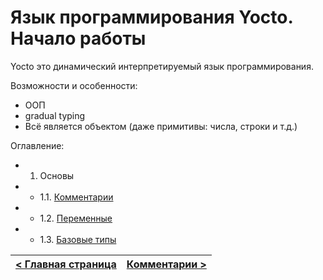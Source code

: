 # Язык программирования Yocto. Начало работы
Yocto это динамический интерпретируемый язык программирования.

Возможности и особенности:
- ООП
- gradual typing
- Всё является объектом (даже примитивы: числа, строки и т.д.)

Оглавление:
- 1. Основы
- - 1.1. [Комментарии](basics/comments.md)
- - 1.2. [Переменные](basics/variables.md)
- - 1.3. [Базовые типы](basics/basic_types.md)

| [< Главная страница](https://github.com/hazer-hazer/Yocto) | [Комментарии >](comments.md) |
| - | - |
